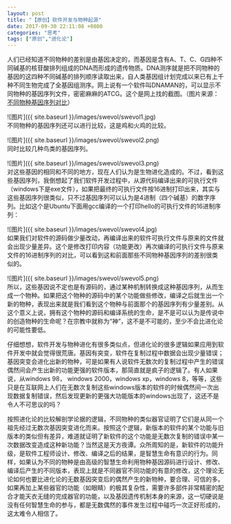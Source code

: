 ```yaml
---
layout: post
title: "【原创】软件开发与物种起源"
date: 2017-09-30 22:11:08 +0800
categories: "思考"
tags: ["原创","进化论"]
---
```

人们已经知道不同物种的差别是由基因决定的，而基因是含有A、T、C、G四种不同碱基的核苷酸排列组成的DNA而形成的遗传物质。DNA测序就是把不同物种的基因的这四种不同碱基的排列顺序读取出来，自人类基因组计划完成以来已有上千种不同生物完成了全基因组测序。网上说有一个软件叫DNAMAN的，可以显示不同物种的基因序列文件，密密麻麻的ATCG。这个是网上找的截图。（图片来源：[不同物种基因序列对比](https://zhuanlan.zhihu.com/p/25166962)）

![图片]({{ site.baseurl }}/images/swevol/swevol1.jpg)<br>
不同物种的基因序列还可以进行比较，这是鸡和火鸡的比较。

![图片]({{ site.baseurl }}/images/swevol/swevol2.png)<br>
同时比较几种鸟类的基因序列。

![图片]({{ site.baseurl }}/images/swevol/swevol3.png)<br>
对这些基因的相同和不同的地方，现在人们认为是生物进化造成的。不过，看到这些基因序列，我倒想起了我们软件开发过程中，从源代码编译出来的可执行文件（windows下是exe文件），如果把最终的可执行文件按16进制打印出来，其实与这些基因序列很类似，只不过基因序列可以认为是4进制（四个碱基）的数字序列。比如这个是Ubuntu下面用gcc编译的一个打印hello的可执行文件的16进制序列：

![图片]({{ site.baseurl }}/images/swevol/swevol4.jpg)<br>
如果我们对软件的源码做少量改动，再编译出来的软件可执行文件与原来的文件就会出现少量差异。这个是修改打印内容（功能更改）再次编译的可执行文件与原来文件的16进制序列的对比，可以看到这和前面那些不同物种基因序列的差别很类似的。

![图片]({{ site.baseurl }}/images/swevol/swevol5.png)<br>
所以，这些基因说不定也是有源码的，通过某种机制转换成这种基因序列，从而生成一个物种。如果把这个物种的源码中的某个功能做些修改，编译之后就生出一个新的物种，表现出来就是我们看到这个物种与前面那个的基因序列有少量差别。从这个意义上说，拥有这个物种的源码和编译系统的生命，是不是可以认为是传说中的创造物种的生命呢？在宗教中就称为“神”，这不是不可能的，至少不会比进化论的可能性要低。

仔细想想，软件开发与物种进化有很多类似点，但进化论的很多逻辑如果应用到软件开发中就会觉得很荒唐。基因有突变，软件在复制过程中数据会出现少量错误；基因突变会进化出新的物种，可是如果有人说软件无数次的复制过程中产生的错误偶然间会产生出新的功能更强的软件版本，那简直就是疯子的逻辑了。有人如果说，从windows 98， windows 2000，windows xp，windows 8，等等，这些只是在互联网上人们在无数次复制这些windows版本的软件的时候偶然间一次出现数据复制错误，然后发现更新的更强大功能版本的windows出现了，这还不是令人不可思议的吗？

按照进化论的比较解剖学论据的逻辑，不同物种的类似器官证明了它们是从同一个祖先经过无数次基因突变进化而来。按照这个逻辑，新版本的软件的某个功能与旧版本的类似但有差异，难道就证明了新软件的这个功能是无数次复制的错误中某一次数据改变造成这种新功能？当然这是天方夜谭。众所周知的是，新软件的功能升级，是软件工程师设计、修改、编译之后的结果，是智慧生命有意识的行为。同样，如果认为不同的物种是由高级的智慧生命利用物种基因源码进行设计、修改、编译后产生的不同版本，表现上就是不同器官不同功能的有意的修改，这个理论无论如何也要比进化论的无数基因突变后的偶然产生的新物种，要合理、可信的多。如果再加上某些器官的功能（如眼睛）的极其复杂性，需要许多部件非常精密的配合才能天衣无缝的完成器官的功能，以及基因遗传机制本身的来源，这一切硬说是没有任何智慧生命的参与，都是无数偶然的事件发生过程中碰巧一次正好形成的，这太难令人相信了。
